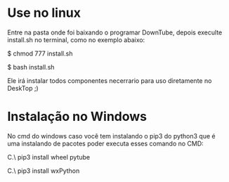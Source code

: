 # Use no linux
Entre na pasta onde foi baixando o programar DownTube, depois execulte install.sh
no terminal, como no exemplo abaixo: 

$ chmod 777 install.sh

$ bash install.sh

Ele irá instalar todos componentes necerrario para uso diretamente no DeskTop ;)

# Instalação no Windows
No cmd do windows caso você tem instalando o pip3 do python3 que é uma instalando de pacotes
poder executa esses comando no CMD:

C.\ pip3 install wheel pytube

C.\ pip3 install wxPython

